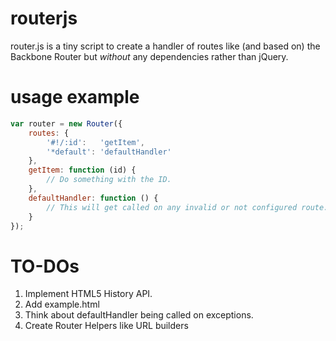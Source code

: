 routerjs
========

router.js is a tiny script to create a handler of routes like (and based on) the Backbone Router but *without* any dependencies rather than jQuery.

usage example
=============

```javascript
var router = new Router({
    routes: {
        '#!/:id':   'getItem',
        '*default': 'defaultHandler'
    },
    getItem: function (id) {
        // Do something with the ID.
    },
    defaultHandler: function () {
        // This will get called on any invalid or not configured route.
    }
});
```


TO-DOs
=====
1. Implement HTML5 History API.
2. Add example.html
3. Think about defaultHandler being called on exceptions.
4. Create Router Helpers like URL builders
